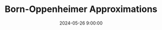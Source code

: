 ---
layout: distill
title:  Born-Oppenheimer Approximations
date: 2024-05-26 9:00:00
description: This post is a brief introduction to Born-Oppenheimer Approximations. References from the Chap3 of Introduction to computational chemistry and LibreTexts.  
tags: computationalchem 
categories: computationalchem

bibliography: 2024-05-13-ff_mt.bib

toc:
  - name: 
  - name: 
  - name: 
  - name: 
  - name: 
  - name: 
---
